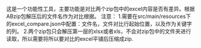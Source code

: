 这是一个功能性工具，主要功能是对比两个zip包中的excel内容是否有差异。根据ABzip包解压后的文件名作为对比根据。
注意：
1.需要在src/main/resources下的excel_compare.json中配置：文件名，文件对比行起始位置，以及作为关键字的列。
2.两个zip包只会解压第一层的xlsx或者xls，不会对zip包中的文件夹进行读取，所以需要将所以要对比的excel平铺后压缩成zip.
